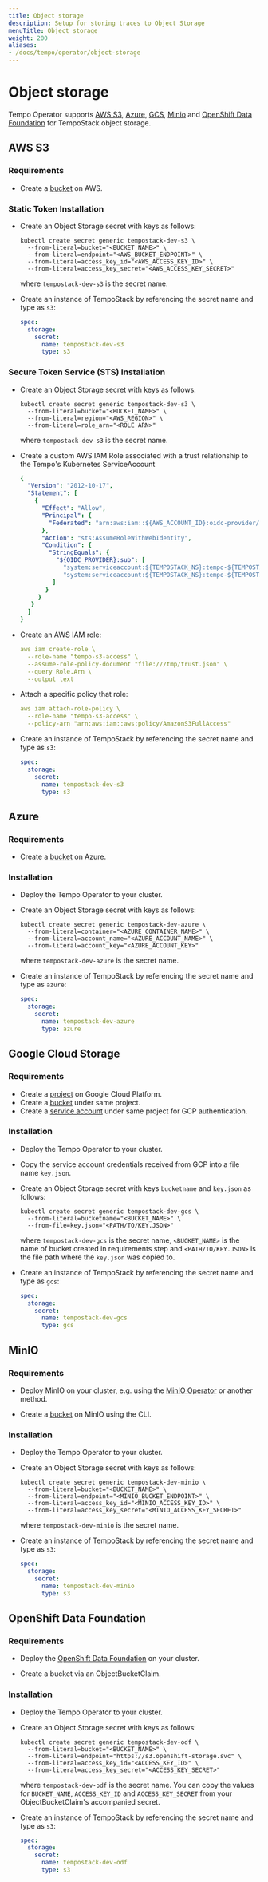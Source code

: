 ```yaml
---
title: Object storage
description: Setup for storing traces to Object Storage
menuTitle: Object storage
weight: 200
aliases:
- /docs/tempo/operator/object-storage
---
```


# Object storage

Tempo Operator supports [AWS S3](https://aws.amazon.com/), [Azure](https://azure.microsoft.com), [GCS](https://cloud.google.com/), [Minio](https://min.io/) and [OpenShift Data Foundation](https://www.redhat.com/en/technologies/cloud-computing/openshift-data-foundation) for TempoStack object storage.

## AWS S3

### Requirements

* Create a [bucket](https://docs.aws.amazon.com/AmazonS3/latest/userguide/create-bucket-overview.html) on AWS.

### Static Token Installation

* Create an Object Storage secret with keys as follows:

    ```console
    kubectl create secret generic tempostack-dev-s3 \
      --from-literal=bucket="<BUCKET_NAME>" \
      --from-literal=endpoint="<AWS_BUCKET_ENDPOINT>" \
      --from-literal=access_key_id="<AWS_ACCESS_KEY_ID>" \
      --from-literal=access_key_secret="<AWS_ACCESS_KEY_SECRET>"
    ```

  where `tempostack-dev-s3` is the secret name.

* Create an instance of TempoStack by referencing the secret name and type as `s3`:

  ```yaml
  spec:
    storage:
      secret:
        name: tempostack-dev-s3
        type: s3
  ```

### Secure Token Service (STS) Installation

* Create an Object Storage secret with keys as follows:

    ```console
    kubectl create secret generic tempostack-dev-s3 \
      --from-literal=bucket="<BUCKET_NAME>" \
      --from-literal=region="<AWS_REGION>" \
      --from-literal=role_arn="<ROLE ARN>"
    ```

  where `tempostack-dev-s3` is the secret name.

* Create a custom AWS IAM Role associated with a trust relationship to the Tempo's Kubernetes ServiceAccount
  
  ```yaml
  {
    "Version": "2012-10-17",
    "Statement": [
      {
        "Effect": "Allow",
        "Principal": {
          "Federated": "arn:aws:iam::${AWS_ACCOUNT_ID}:oidc-provider/${OIDC_PROVIDER}"
        },
        "Action": "sts:AssumeRoleWithWebIdentity",
        "Condition": {
          "StringEquals": {
            "${OIDC_PROVIDER}:sub": [
              "system:serviceaccount:${TEMPOSTACK_NS}:tempo-${TEMPOSTACK_NAME}",
              "system:serviceaccount:${TEMPOSTACK_NS}:tempo-${TEMPOSTACK_NAME}-query-frontend"
           ]
         }
       }
     }
    ]
  }
  ```
  
* Create an AWS IAM role:

  ```yaml
  aws iam create-role \
    --role-name "tempo-s3-access" \
    --assume-role-policy-document "file:///tmp/trust.json" \
    --query Role.Arn \
    --output text
  ```

* Attach a specific policy that role:

  ```yaml 
  aws iam attach-role-policy \
    --role-name "tempo-s3-access" \
    --policy-arn "arn:aws:iam::aws:policy/AmazonS3FullAccess"
  ```

* Create an instance of TempoStack by referencing the secret name and type as `s3`:

  ```yaml
  spec:
    storage:
      secret:
        name: tempostack-dev-s3
        type: s3
  ```

## Azure

### Requirements

* Create a [bucket](https://docs.microsoft.com/en-us/azure/storage/blobs/storage-blobs-introduction) on Azure.

### Installation

* Deploy the Tempo Operator to your cluster.

* Create an Object Storage secret with keys as follows:

    ```console
    kubectl create secret generic tempostack-dev-azure \
      --from-literal=container="<AZURE_CONTAINER_NAME>" \
      --from-literal=account_name="<AZURE_ACCOUNT_NAME>" \
      --from-literal=account_key="<AZURE_ACCOUNT_KEY>"
    ```

  where `tempostack-dev-azure` is the secret name.

* Create an instance of TempoStack by referencing the secret name and type as `azure`:

  ```yaml
  spec:
    storage:
      secret:
        name: tempostack-dev-azure
        type: azure
  ```

## Google Cloud Storage

### Requirements

* Create a [project](https://cloud.google.com/resource-manager/docs/creating-managing-projects) on Google Cloud Platform.
* Create a [bucket](https://cloud.google.com/storage/docs/creating-buckets) under same project.
* Create a [service account](https://cloud.google.com/docs/authentication/getting-started#creating_a_service_account) under same project for GCP authentication.

### Installation

* Deploy the Tempo Operator to your cluster.

* Copy the service account credentials received from GCP into a file name `key.json`.

* Create an Object Storage secret with keys `bucketname` and `key.json` as follows:

    ```console
    kubectl create secret generic tempostack-dev-gcs \
      --from-literal=bucketname="<BUCKET_NAME>" \
      --from-file=key.json="<PATH/TO/KEY.JSON>"
    ```

  where `tempostack-dev-gcs` is the secret name, `<BUCKET_NAME>` is the name of bucket created in requirements step and `<PATH/TO/KEY.JSON>` is the file path where the `key.json` was copied to.

* Create an instance of TempoStack by referencing the secret name and type as `gcs`:

  ```yaml
  spec:
    storage:
      secret:
        name: tempostack-dev-gcs
        type: gcs
  ```

## MinIO

### Requirements

* Deploy MinIO on your cluster, e.g. using the [MinIO Operator](https://operator.min.io/) or another method.

* Create a [bucket](https://docs.min.io/docs/minio-client-complete-guide.html) on MinIO using the CLI.

### Installation

* Deploy the Tempo Operator to your cluster.

* Create an Object Storage secret with keys as follows:

    ```console
    kubectl create secret generic tempostack-dev-minio \
      --from-literal=bucket="<BUCKET_NAME>" \
      --from-literal=endpoint="<MINIO_BUCKET_ENDPOINT>" \
      --from-literal=access_key_id="<MINIO_ACCESS_KEY_ID>" \
      --from-literal=access_key_secret="<MINIO_ACCESS_KEY_SECRET>"
    ```

  where `tempostack-dev-minio` is the secret name.

* Create an instance of TempoStack by referencing the secret name and type as `s3`:

  ```yaml
  spec:
    storage:
      secret:
        name: tempostack-dev-minio
        type: s3
  ```

## OpenShift Data Foundation

### Requirements

* Deploy the [OpenShift Data Foundation](https://access.redhat.com/documentation/en-us/red_hat_openshift_data_foundation/4.10) on your cluster.

* Create a bucket via an ObjectBucketClaim.

### Installation

* Deploy the Tempo Operator to your cluster.

* Create an Object Storage secret with keys as follows:

    ```console
    kubectl create secret generic tempostack-dev-odf \
      --from-literal=bucket="<BUCKET_NAME>" \
      --from-literal=endpoint="https://s3.openshift-storage.svc" \
      --from-literal=access_key_id="<ACCESS_KEY_ID>" \
      --from-literal=access_key_secret="<ACCESS_KEY_SECRET>"
    ```

  where `tempostack-dev-odf` is the secret name. You can copy the values for `BUCKET_NAME`, `ACCESS_KEY_ID` and `ACCESS_KEY_SECRET` from your ObjectBucketClaim's accompanied secret.

* Create an instance of TempoStack by referencing the secret name and type as `s3`:

  ```yaml
  spec:
    storage:
      secret:
        name: tempostack-dev-odf
        type: s3
  ```

